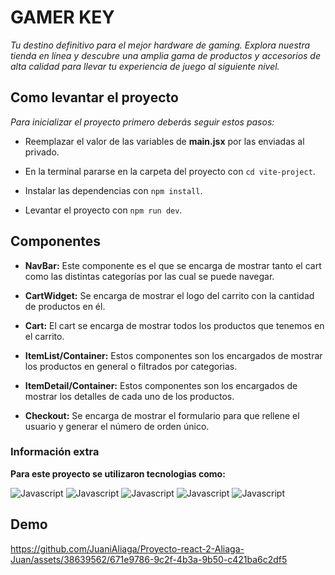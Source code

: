 # GAMER KEY

 *Tu destino definitivo para el mejor hardware de gaming. Explora nuestra tienda en línea y descubre una amplia gama de productos y accesorios de alta calidad para llevar tu experiencia de juego al siguiente nivel.*

## Como levantar el proyecto 

*Para inicializar el proyecto primero deberás seguir estos pasos:*
- Reemplazar el valor de las variables de **main.jsx** por las enviadas al privado.  

- En la terminal pararse en la carpeta del proyecto con `cd vite-project`.    

- Instalar las dependencias con `npm install`.   

- Levantar el proyecto con `npm run dev`.

## Componentes

- **NavBar:** Este componente es el que se encarga de mostrar tanto el cart como las distintas categorías por las cual se puede navegar.

- **CartWidget:** Se encarga de mostrar el logo del carrito con la cantidad de productos en él.

-  **Cart:** El cart se encarga de mostrar todos los productos que tenemos en el carrito.

- **ItemList/Container:** Estos componentes son los encargados de mostrar los productos en general o filtrados por categorias.

- **ItemDetail/Container:** Estos componentes son los encargados de mostrar los detalles de cada uno de los productos.

- **Checkout:** Se encarga de mostrar el formulario para que rellene el usuario y generar el número de orden único.

### Información extra

**Para este proyecto se utilizaron tecnologias como:**   

![Javascript](https://cdn.icon-icons.com/icons2/2108/PNG/64/javascript_icon_130900.png)
![Javascript](https://cdn.icon-icons.com/icons2/2107/PNG/64/file_type_css_icon_130661.png)
![Javascript](https://cdn.icon-icons.com/icons2/2415/PNG/64/react_original_logo_icon_146374.png)
![Javascript](https://cdn.icon-icons.com/icons2/2415/PNG/64/bootstrap_plain_logo_icon_146619.png) 
![Javascript](https://cdn.icon-icons.com/icons2/2107/PNG/64/file_type_git_icon_130581.png)  

## Demo

https://github.com/JuaniAliaga/Proyecto-react-2-Aliaga-Juan/assets/38639562/671e9786-9c2f-4b3a-9b50-c421ba6c2df5


